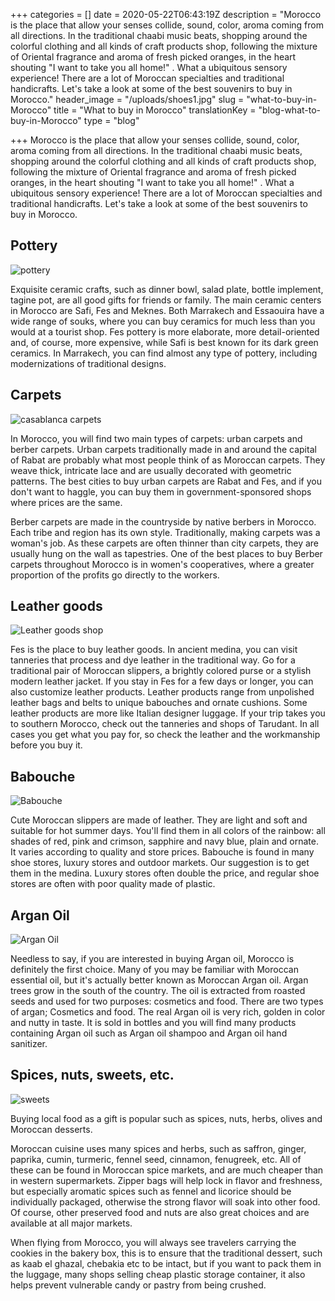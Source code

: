 +++
categories = []
date = 2020-05-22T06:43:19Z
description = "Morocco is the place that allow your senses collide, sound, color, aroma coming from all directions. In the traditional chaabi music beats, shopping around the colorful clothing and all kinds of craft products shop, following the mixture of Oriental fragrance and aroma of fresh picked oranges, in the heart shouting \"I want to take you all home!\" . What a ubiquitous sensory experience! There are a lot of Moroccan specialties and traditional handicrafts. Let's take a look at some of the best souvenirs to buy in Morocco."
header_image = "/uploads/shoes1.jpg"
slug = "what-to-buy-in-Morocco"
title = "What to buy in Morocco"
translationKey = "blog-what-to-buy-in-Morocco"
type = "blog"

+++
Morocco is the place that allow your senses collide, sound, color, aroma coming from all directions. In the traditional chaabi music beats, shopping around the colorful clothing and all kinds of craft products shop, following the mixture of Oriental fragrance and aroma of fresh picked oranges, in the heart shouting "I want to take you all home!" . What a ubiquitous sensory experience! There are a lot of Moroccan specialties and traditional handicrafts. Let's take a look at some of the best souvenirs to buy in Morocco.

## **Pottery**

![pottery](/uploads/tajines_in_a_pottery_shop_in_morocco.jpg "pottery")

Exquisite ceramic crafts, such as dinner bowl, salad plate, bottle implement, tagine pot, are all good gifts for friends or family. The main ceramic centers in Morocco are Safi, Fes and Meknes. Both Marrakech and Essaouira have a wide range of souks, where you can buy ceramics for much less than you would at a tourist shop. Fes pottery is more elaborate, more detail-oriented and, of course, more expensive, while Safi is best known for its dark green ceramics. In Marrakech, you can find almost any type of pottery, including modernizations of traditional designs.

## **Carpets**

![casablanca carpets](/uploads/casablanca_carpets.jpg "casablanca carpets")

In Morocco, you will find two main types of carpets: urban carpets and berber carpets. Urban carpets traditionally made in and around the capital of Rabat are probably what most people think of as Moroccan carpets. They weave thick, intricate lace and are usually decorated with geometric patterns. The best cities to buy urban carpets are Rabat and Fes, and if you don't want to haggle, you can buy them in government-sponsored shops where prices are the same.

Berber carpets are made in the countryside by native berbers in Morocco. Each tribe and region has its own style. Traditionally, making carpets was a woman's job. As these carpets are often thinner than city carpets, they are usually hung on the wall as tapestries. One of the best places to buy Berber carpets throughout Morocco is in women's cooperatives, where a greater proportion of the profits go directly to the workers.

## **Leather goods**

![Leather goods shop](/uploads/leather-shop-vendor-bag.jpg "Leather goods shop")

Fes is the place to buy leather goods. In ancient medina, you can visit tanneries that process and dye leather in the traditional way. Go for a traditional pair of Moroccan slippers, a brightly colored purse or a stylish modern leather jacket. If you stay in Fes for a few days or longer, you can also customize leather products. Leather products range from unpolished leather bags and belts to unique babouches and ornate cushions. Some leather products are more like Italian designer luggage. If your trip takes you to southern Morocco, check out the tanneries and shops of Tarudant. In all cases you get what you pay for, so check the leather and the workmanship before you buy it.

## **Babouche**

![Babouche](/uploads/babuchas_02_marrakech_marruecos.jpg "Babouche")

Cute Moroccan slippers are made of leather. They are light and soft and suitable for hot summer days. You'll find them in all colors of the rainbow: all shades of red, pink and crimson, sapphire and navy blue, plain and ornate. It varies according to quality and store prices. Babouche is found in many shoe stores, luxury stores and outdoor markets. Our suggestion is to get them in the medina. Luxury stores often double the price, and regular shoe stores are often with poor quality made of plastic.

## **Argan Oil**

![Argan Oil](/uploads/arganoil78.png "Argan Oil")

Needless to say, if you are interested in buying Argan oil, Morocco is definitely the first choice. Many of you may be familiar with Moroccan essential oil, but it's actually better known as Moroccan Argan oil. Argan trees grow in the south of the country. The oil is extracted from roasted seeds and used for two purposes: cosmetics and food. There are two types of argan; Cosmetics and food. The real Argan oil is very rich, golden in color and nutty in taste. It is sold in bottles and you will find many products containing Argan oil such as Argan oil shampoo and Argan oil hand sanitizer.

## **Spices, nuts, sweets, etc.**

![sweets](/uploads/vendor1207929.jpg "sweets")

Buying local food as a gift is popular such as spices, nuts, herbs, olives and Moroccan desserts.

Moroccan cuisine uses many spices and herbs, such as saffron, ginger, paprika, cumin, turmeric, fennel seed, cinnamon, fenugreek, etc. All of these can be found in Moroccan spice markets, and are much cheaper than in western supermarkets. Zipper bags will help lock in flavor and freshness, but especially aromatic spices such as fennel and licorice should be individually packaged, otherwise the strong flavor will soak into other food. Of course, other preserved food and nuts are also great choices and are available at all major markets.

When flying from Morocco, you will always see travelers carrying the cookies in the bakery box, this is to ensure that the traditional dessert, such as kaab el ghazal, chebakia etc to be intact, but if you want to pack them in the luggage, many shops selling cheap plastic storage container, it also helps prevent vulnerable candy or pastry from being crushed.